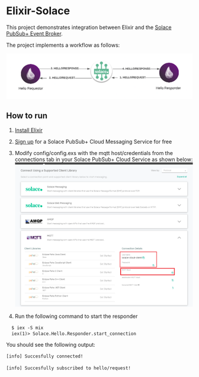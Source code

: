 # Elixir-Solace

This project demonstrates integration between Elixir and the [Solace PubSub+ Event Broker](https://www.solace.com).

The project implements a workflow as follows:

![Hello-Elixir](hello-elixir.png)

## How to run

1. [Install Elixir](https://elixir-lang.org/install.html)

2. [Sign up](https://docs.solace.com/Cloud/ggs_create_first_service.htm) for a Solace PubSub+ Cloud Messaging Service for free

3. Modify config/config.exs with the mqtt host/credentials from the connections tab in your Solace PubSub+ Cloud Service as shown below: 
    ![MQTT Credentials](mqtt.png)

4. Run the following command to start the responder
```
  $ iex -S mix
  iex(1)> Solace.Hello.Responder.start_connection
```
You should see the following output:
```
[info] Succesfully connected!
 
[info] Succesfully subscribed to hello/request!
```


